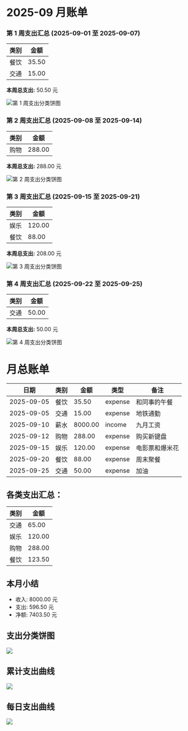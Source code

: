 # 2025-09 月账单


### 第 1 周支出汇总 (2025-09-01 至 2025-09-07)

| 类别 | 金额 |
|------|------|
| 餐饮 | 35.50 |
| 交通 | 15.00 |
**本周总支出:** 50.50 元

![第 1 周支出分类饼图](2025-09_week1_pie.png)


### 第 2 周支出汇总 (2025-09-08 至 2025-09-14)

| 类别 | 金额 |
|------|------|
| 购物 | 288.00 |
**本周总支出:** 288.00 元

![第 2 周支出分类饼图](2025-09_week2_pie.png)


### 第 3 周支出汇总 (2025-09-15 至 2025-09-21)

| 类别 | 金额 |
|------|------|
| 娱乐 | 120.00 |
| 餐饮 | 88.00 |
**本周总支出:** 208.00 元

![第 3 周支出分类饼图](2025-09_week3_pie.png)


### 第 4 周支出汇总 (2025-09-22 至 2025-09-25)

| 类别 | 金额 |
|------|------|
| 交通 | 50.00 |
**本周总支出:** 50.00 元

![第 4 周支出分类饼图](2025-09_week4_pie.png)

# 月总账单

| 日期 | 类别 | 金额 | 类型 | 备注 |
|------|------|------|------|------|
| 2025-09-05 | 餐饮 | 35.50 | expense | 和同事的午餐 |
| 2025-09-05 | 交通 | 15.00 | expense | 地铁通勤 |
| 2025-09-10 | 薪水 | 8000.00 | income | 九月工资 |
| 2025-09-12 | 购物 | 288.00 | expense | 购买新键盘 |
| 2025-09-15 | 娱乐 | 120.00 | expense | 电影票和爆米花 |
| 2025-09-20 | 餐饮 | 88.00 | expense | 周末聚餐 |
| 2025-09-25 | 交通 | 50.00 | expense | 加油 |

## 各类支出汇总： 
| 类别 | 金额 |
|------|------|
|交通|65.00|
|娱乐|120.00|
|购物|288.00|
|餐饮|123.50|

## 本月小结
- 收入: 8000.00 元
- 支出: 596.50 元
- 净额: 7403.50 元

## 支出分类饼图
![](2025-09_pie.png)

## 累计支出曲线
![](2025-09_line.png)

## 每日支出曲线
![](2025-09_daily_line.png)
